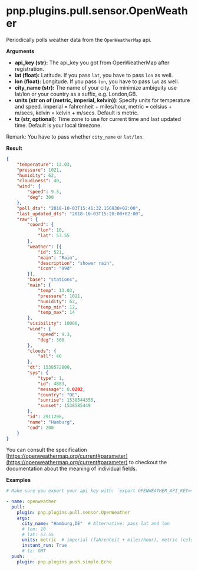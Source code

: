 # pnp.plugins.pull.sensor.OpenWeather

Periodically polls weather data from the `OpenWeatherMap` api.

__Arguments__

- **api_key (str):** The api_key you got from OpenWeatherMap after registration.
- **lat (float):** Latitude. If you pass `lat`, you have to pass `lon` as well.
- **lon (float):** Longitude. If you pass `lon`, you have to pass `lat` as well.
- **city_name (str):** The name of your city. To minimize ambiguity use lat/lon or your country as a suffix,
e.g. London,GB.
- **units (str on of (metric, imperial, kelvin))**: Specify units for temperature and speed.
imperial = fahrenheit + miles/hour, metric = celsius + m/secs, kelvin = kelvin + m/secs. Default is metric.
- **tz (str, optional)**: Time zone to use for current time and last updated time. Default is your local timezone.

Remark: You have to pass whether `city_name` or `lat/lon`.

__Result__

```json
{
	"temperature": 13.03,
	"pressure": 1021,
	"humidity": 62,
	"cloudiness": 40,
	"wind": {
		"speed": 9.3,
		"deg": 300
	},
	"poll_dts": "2018-10-03T15:41:32.156930+02:00",
	"last_updated_dts": "2018-10-03T15:20:00+02:00",
	"raw": {
		"coord": {
			"lon": 10,
			"lat": 53.55
		},
		"weather": [{
			"id": 521,
			"main": "Rain",
			"description": "shower rain",
			"icon": "09d"
		}],
		"base": "stations",
		"main": {
			"temp": 13.03,
			"pressure": 1021,
			"humidity": 62,
			"temp_min": 12,
			"temp_max": 14
		},
		"visibility": 10000,
		"wind": {
			"speed": 9.3,
			"deg": 300
		},
		"clouds": {
			"all": 40
		},
		"dt": 1538572800,
		"sys": {
			"type": 1,
			"id": 4883,
			"message": 0.0202,
			"country": "DE",
			"sunrise": 1538544356,
			"sunset": 1538585449
		},
		"id": 2911298,
		"name": "Hamburg",
		"cod": 200
	}
}
```

You can consult the specification [https://openweathermap.org/current#parameter](https://openweathermap.org/current#parameter)
to checkout the documentation about the meaning of individual fields.

__Examples__

```yaml
# Make sure you export your api key with: `export OPENWEATHER_API_KEY=<your_api_key>`

- name: openweather
  pull:
    plugin: pnp.plugins.pull.sensor.OpenWeather
    args:
      city_name: "Hamburg,DE"  # Alternative: pass lat and lon
      # lon: 10
      # lat: 53.55
      units: metric  # imperial (fahrenheit + miles/hour), metric (celsius + m/secs), kelvin (kelvin + m/secs)
      instant_run: True
      # tz: GMT
  push:
    plugin: pnp.plugins.push.simple.Echo
```
